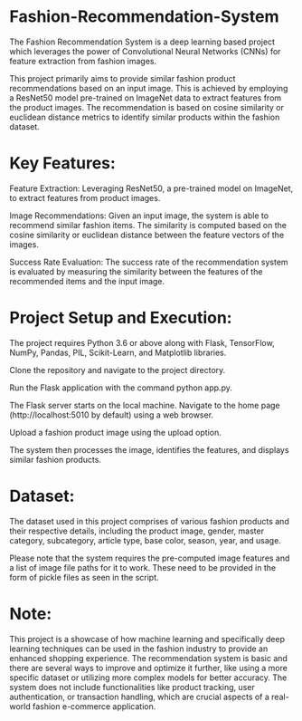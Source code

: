 # Fashion-Recommendation-System
The Fashion Recommendation System is a deep learning based project which leverages the power of Convolutional Neural Networks (CNNs) for feature extraction from fashion images.

This project primarily aims to provide similar fashion product recommendations based on an input image. This is achieved by employing a ResNet50 model pre-trained on ImageNet data to extract features from the product images. The recommendation is based on cosine similarity or euclidean distance metrics to identify similar products within the fashion dataset.

# Key Features:
Feature Extraction: Leveraging ResNet50, a pre-trained model on ImageNet, to extract features from product images.

Image Recommendations: Given an input image, the system is able to recommend similar fashion items. The similarity is computed based on the cosine similarity or euclidean distance between the feature vectors of the images.

Success Rate Evaluation: The success rate of the recommendation system is evaluated by measuring the similarity between the features of the recommended items and the input image.

# Project Setup and Execution:
The project requires Python 3.6 or above along with Flask, TensorFlow, NumPy, Pandas, PIL, Scikit-Learn, and Matplotlib libraries.

Clone the repository and navigate to the project directory.

Run the Flask application with the command python app.py.

The Flask server starts on the local machine. Navigate to the home page (http://localhost:5010 by default) using a web browser.

Upload a fashion product image using the upload option.

The system then processes the image, identifies the features, and displays similar fashion products.

# Dataset:
The dataset used in this project comprises of various fashion products and their respective details, including the product image, gender, master category, subcategory, article type, base color, season, year, and usage.

Please note that the system requires the pre-computed image features and a list of image file paths for it to work. These need to be provided in the form of pickle files as seen in the script.

# Note:
This project is a showcase of how machine learning and specifically deep learning techniques can be used in the fashion industry to provide an enhanced shopping experience. The recommendation system is basic and there are several ways to improve and optimize it further, like using a more specific dataset or utilizing more complex models for better accuracy. The system does not include functionalities like product tracking, user authentication, or transaction handling, which are crucial aspects of a real-world fashion e-commerce application.

